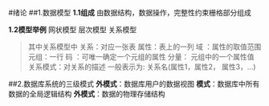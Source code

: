 #绪论
##1.数据模型
**1.1组成** 
由数据结构，数据操作，完整性约束栅格部分组成

**1.2模型举例**
网状模型
层次模型
关系模型
>其中关系模型中
关系：对应一张表
属性：表上的一列
域  ：属性的取值范围
元组：一行
码  ：可唯一确定一个元组的属性
分量： 元组中的一个属性值
关系模式：对关系的描述 一般表示为: 关系名(属性1，属性2， 属性3，...)

##2.数据库系统的三级模式
**外模式**：数据库用户的数据视图
**模式**：数据库中所有数据的全局逻辑结构
**外模式**：数据的物理存储结构


